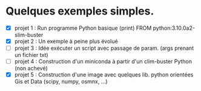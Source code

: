 # Quelques exemples simples.

  - [x] projet 1 : Run programme Python basique (print)
              FROM python:3.10.0a2-slim-buster
  - [x] projet 2 : Un exemple à peine plus évolué 
  - [ ] projet 3 : Idée exécuter un script avec passage de param. (args prenant un fichier txt)
  - [ ] projet 4 : Construction d'un miniconda à partir d'un clim-buster Python (non achevé)
  - [x] projet 5 : Construction d'une image avec quelques lib. python orientées Gis et Data (scipy, numpy, osmnx, ...)

